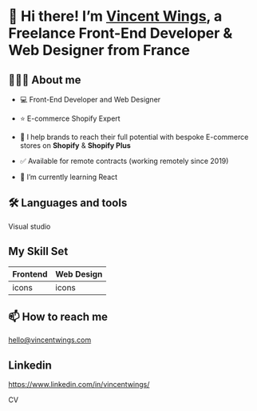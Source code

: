 # 👋 Hi there!    I’m [Vincent Wings](http://vincentwings.com), a Freelance Front-End Developer & Web Designer from France

## 👨🏻‍💻 About me
* 💻 Front-End Developer and Web Designer
* ⭐️ E-commerce Shopify Expert
* 🚀 I help brands to reach their full potential with bespoke E-commerce stores on **Shopify** & **Shopify Plus**
* ✅ Available for remote contracts (working remotely since 2019)

* 🌱 I’m currently learning React

## 🛠️ Languages and tools
Visual studio

## My Skill Set
| Frontend | Web Design |
| --- | --- |
| icons | icons |

## 📫 How to reach me
hello@vincentwings.com

## Linkedin
https://www.linkedin.com/in/vincentwings/

CV

<!---
VincentWings/VincentWings is a ✨ special ✨ repository because its `README.md` (this file) appears on your GitHub profile.
You can click the Preview link to take a look at your changes.
--->
